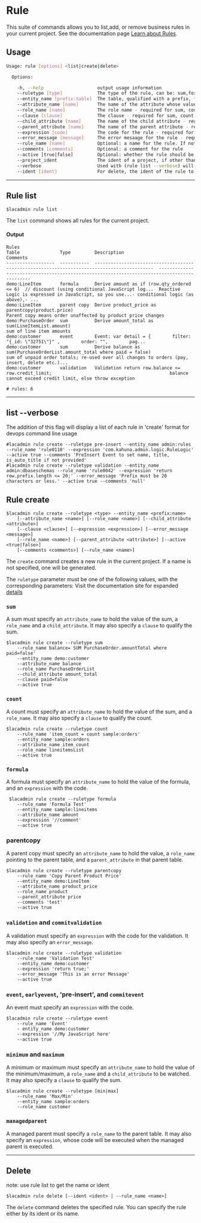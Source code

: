 # Rule

This suite of commands allows you to list,add, or remove business rules in your current project. See the documentation page [Learn about Rules](https://docops.ca.com/ca-live-api-creator/4-1/en/creating-apis/logic/learning-rules).  

## Usage
```sh
Usage: rule [options] <list|create|delete>

  Options:

    -h, --help                    output usage information
    --ruletype [type]             The type of the rule, can be: sum,formula,validation,parentcopy
    --entity_name [prefix:table]  The table, qualified with a prefix, for the rule
    --attribute_name [name]       The name of the attribute whose value is computed by the rule. Required for sum, count, formula, minimum, maximum.
    --role_name [name]            The role name - required for sum, count, minimum, maximum
    --clause [clause]             The clause - required for sum, count, minimum, maximum
    --child_attribute [name]      The name of the child attribute - required for sum, minimum, maximum
    --parent_attribute [name]     The name of the parent attribute - required for parent copy
    --expression [code]           The code for the rule - required for formula,events and validations
    --error_message [message]     The error mesaage for the rule - required for validations
    --rule_name [name]            Optional: a name for the rule. If not specified, a name will be generated.
    --comments [comments]         Optional: a comment for the rule
    --active [true|false]         Optional: whether the rule should be active, true by default
    --project_ident               The ident of a project, if other than the current project
    --verbose                     Used with (rule list --verbose) will give a detailed create script for each rule
    --ident [ident]               For delete, the ident of the rule to delete
```

***
## Rule list
    $lacadmin rule list

The `list` command shows all rules for the current project.

#### Output
	Rules
	Table               Type         Description                                                                                   Comments
	------------------  -----------  --------------------------------------------------------------------------------------------  --------------------------------------------------------------------------------------------
	demo:LineItem       formula      Derive amount as if (row.qty_ordered <= 6)  // discount (using conditional JavaScript log...  Reactive Logic is expressed in JavaScript, so you use...- conditional logic (as above),- ...
	demo:LineItem       parent copy  Derive product_price as parentcopy(product.price)                                             Parent copy means order unaffected by product price changes
	demo:PurchaseOrder  sum          Derive amount_total as sum(LineItemList.amount)                                               sum of line item amounts
	demo:customer       event        Event: var detail = {        filter: "{_id: \"32751\"}" ,        order: "",        pag...
	demo:customer       sum          Derive balance as sum(PurchaseOrderList.amount_total where paid = false)                      sum of unpaid order totals; re-used over all changes to orders (pay, insert, delete etc.)...
	demo:customer       validation   Validation return row.balance <= row.credit_limit;                                            balance cannot exceed credit limit, else throw exception
	
	# rules: 6
***
## list --verbose
The addition of this flag will display a list of each rule in 'create' format for devops command line usage
```$xslt
#lacadmin rule create --ruletype pre-insert --entity_name admin:rules --rule_name 'rule0110' --expression 'com.kahuna.admin.logic.RuleLogic' --active true --comments 'PreInsert Event to set name, title, is_auto_title if not provided'
#lacadmin rule create --ruletype validation --entity_name admin:dbaseschemas --rule_name 'rule0042' --expression 'return row.prefix.length <= 20;' --error_message 'Prefix must be 20 characters or less.' --active true --comments 'null'
```

## Rule create
    $lacadmin rule create --ruletype <type> --entity_name <prefix:name> 
    	[--attribute_name <name>] [--role_name <name>] [--child_attribute <attribute>]
    	[--clause <clause>] [--expression <expression>] [--error_message <message>]
    	[--role_name <name>] [--parent_attribute <attribute>] [--active <true|false>]
    	[--comments <comments>] [--rule_name <name>]

The `create` command creates a new rule in the current project. If a name is not specified,
one will be generated.

The `ruletype` parameter must be one of the following values, with the corresponding parameters:
Visit the documentation site for expanded [details](http://docs.espressologic.com/docs/reference#TOC-Live-Logic)

### `sum`
A sum must specify an `attribute_name` to hold the value of the sum, a `role_name` and a 
`child_attribute`. It may also specify a `clause` to qualify the sum.
```
$lacadmin rule create --ruletype sum 
	--rule_name balance= SUM PurchaseOrder.amountTotal where paid=false'
	--entity_name demo:customer 
	--attribute_name balance 
	--role_name PurchaseOrderList 
	--child_attribute amount_total
	--clause paid=false
	--active true	
```
### `count`
A count must specify an `attribute_name` to hold the value of the sum, and a `role_name`.
It may also specify a `clause` to qualify the count.
```
$lacadmin rule create --ruletype count 
	--rule_name 'item_count = count sample:orders'
	--entity_name sample:orders 
	--attribute_name item_count 
	--role_name lineitemsList 
	--active true	
```
### `formula`
A formula must specify an `attribute_name` to hold the value of the formula, and an `expression`
with the code.
```
 $lacadmin rule create --ruletype formula 
 	--rule_name 'Formula Test' 
 	--entity_name sample:lineitems 
 	--attribute_name amount 
 	--expression '//comment'
 	--active true	
```
### parentcopy
A parent copy must specify an `attribute_name` to hold the value, a `role_name` pointing to the
parent table, and a `parent_attribute` in that parent table.
```
$lacadmin rule create --ruletype parentcopy 
	--rule_name 'Copy Parent Product Price' 
	--entity_name demo:LineItem 
	--attribute_name product_price 
	--role_name product 
	--parent_attribute price 
	--comments 'test' 
	--active true
```
### `validation` and `commitvalidation`
A validation must specify an `expression` with the code for the validation. It may also specify
an `error_message`.
```
$lacadmin rule create --ruletype validation 
	--rule_name 'Validation Test' 
	--entity_name demo:customer 
	--expression 'return true;'  
	--error_message 'This is an error Message'
	--active true
```
### `event`, `earlyevent`, 'pre-insert', and `commitevent`
An event must specify an `expression` with the code.
```
$lacadmin rule create --ruletype event 
	--rule_name 'Event'
	- entity_name demo:customer
	--expression '//My JavaScript here'
	--active true
```
### `minimum` and `maximum`
A minimum or maximum must specify an `attribute_name` to hold the value of the minimum/maximum,
a `role_name` and a `child_attribute` to be watched. It may also specify a `clause` to qualify the sum.
```
$lacadmin rule create --ruletype [min|max] 
	--rule_name 'Max/Min'
	--entity_name sample:orders
	--role_name customer 
```
### `managedparent`
A managed parent must specify a `role_name` to the parent table. It may also specify an
`expression`, whose code will be executed when the managed parent is executed.

***

## Delete
note: use rule list to get the name or ident

	$lacadmin rule delete [--ident <ident> | --rule_name <name>]

The `delete` command deletes the specified rule. You can specify the rule either by its ident or its name.  
